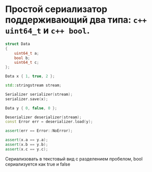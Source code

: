 # Простой сериализатор поддерживающий два типа: ```c++ uint64_t``` и ```c++ bool```.
```c++
struct Data
{
    uint64_t a;
    bool b;
    uint64_t c;
};

Data x { 1, true, 2 };

std::stringstream stream;

Serializer serializer(stream);
serializer.save(x);

Data y { 0, false, 0 };

Deserializer deserializer(stream);
const Error err = deserializer.load(y);

assert(err == Error::NoError);

assert(x.a == y.a);
assert(x.b == y.b);
assert(x.c == y.c);
```
Сериализовать в текстовый вид с разделением пробелом, bool сериализуется как true и false
